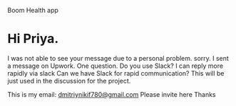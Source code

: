 Boom Health app

# Hi Priya. 
I was not able to see your message due to a personal problem. sorry. I sent a message on Upwork.
One question. Do you use Slack? I can reply more rapidly via slack
Can we have Slack for rapid communication? This will be just used in the discussion for the project.

This is my email: dmitriynikif780@gmail.com
Please invite here
Thanks